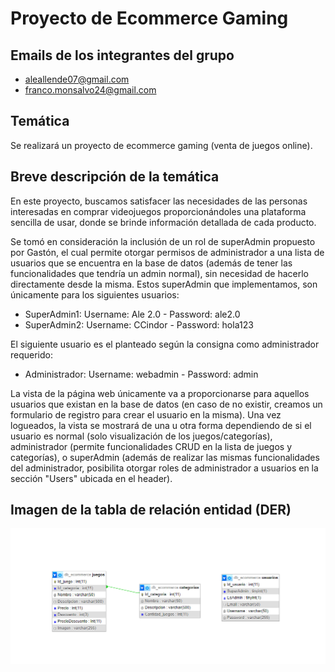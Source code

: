 # Proyecto de Ecommerce Gaming

## Emails de los integrantes del grupo
- aleallende07@gmail.com
- franco.monsalvo24@gmail.com

## Temática
Se realizará un proyecto de ecommerce gaming (venta de juegos online).

## Breve descripción de la temática
En este proyecto, buscamos satisfacer las necesidades de las personas interesadas en comprar videojuegos proporcionándoles una plataforma sencilla de usar, donde se brinde información detallada de cada producto.

Se tomó en consideración la inclusión de un rol de superAdmin propuesto por Gastón, el cual permite otorgar permisos de administrador a una lista de usuarios que se encuentra en la base de datos (además de tener las funcionalidades que tendría un admin normal), sin necesidad de hacerlo directamente desde la misma. Estos superAdmin que implementamos, son únicamente para los siguientes usuarios:
- SuperAdmin1: Username: Ale 2.0 - Password: ale2.0
- SuperAdmin2: Username: CCindor - Password: hola123

El siguiente usuario es el planteado según la consigna como administrador requerido:
- Administrador: Username: webadmin - Password: admin

La vista de la página web únicamente va a proporcionarse para aquellos usuarios que existan en la base de datos (en caso de no existir, creamos un formulario de registro para crear el usuario en la misma). Una vez logueados, la vista se mostrará de una u otra forma dependiendo de si el usuario es normal (solo visualización de los juegos/categorías), administrador (permite funcionalidades CRUD en la lista de juegos y categorías), o superAdmin (además de realizar las mismas funcionalidades del administrador, posibilita otorgar roles de administrador a usuarios en la sección "Users" ubicada en el header).

## Imagen de la tabla de relación entidad (DER)
![DER](https://github.com/FrancoMartinMonsalvo/TPE-Parte-1/blob/main/Allende-Monsalvo-TPE-Grupo-84/TPE-Parte-1/newDER.PNG)

